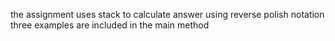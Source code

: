 the assignment uses stack to calculate answer using reverse polish notation
three examples are included in the main method
